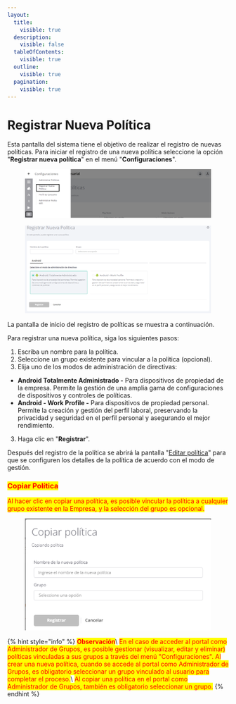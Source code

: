 ```yaml
---
layout:
  title:
    visible: true
  description:
    visible: false
  tableOfContents:
    visible: true
  outline:
    visible: true
  pagination:
    visible: true
---
```


# Registrar Nueva Política

Esta pantalla del sistema tiene el objetivo de realizar el registro de nuevas políticas. Para iniciar el registro de una nueva política seleccione la opción "**Registrar nueva política**" en el menú "**Configuraciones**".

<figure><img src="../../.gitbook/assets/image (158).png" alt=""><figcaption></figcaption></figure>

<figure><img src="../../.gitbook/assets/Captura de tela 2024-12-06 103349 (1).png" alt=""><figcaption></figcaption></figure>

La pantalla de inicio del registro de políticas se muestra a continuación.

Para registrar una nueva política, siga los siguientes pasos:

1. Escriba un nombre para la política.
2. Seleccione un grupo existente para vincular a la política (opcional).
3. Elija uno de los modos de administración de directivas:

* **Android Totalmente Administrado -** Para dispositivos de propiedad de la empresa. Permite la gestión de una amplia gama de configuraciones de dispositivos y controles de políticas.
* **Android - Work Profile -** Para dispositivos de propiedad personal. Permite la creación y gestión del perfil laboral, preservando la privacidad y seguridad en el perfil personal y asegurando el mejor rendimiento.

3. Haga clic  en "**Registrar**".

Después del registro de la política se abrirá la pantalla "[Editar política](editar-politica/)" para que se configuren los detalles de la política de acuerdo con el modo de gestión.

### <mark style="color:red;">**Copiar Política**</mark>

<mark style="color:red;">Al hacer clic en copiar una política, es posible vincular la política a cualquier grupo existente en la Empresa, y la selección del grupo es opcional.</mark>

<figure><img src="../../.gitbook/assets/image.png" alt=""><figcaption></figcaption></figure>

{% hint style="info" %}
<mark style="color:red;">**Observación**</mark>\ <mark style="color:red;">En el caso de acceder al portal como Administrador de Grupos, es posible gestionar (visualizar, editar y eliminar) políticas vinculadas a sus grupos a través del menú "Configuraciones". Al crear una nueva política, cuando se accede al portal como Administrador de Grupos, es obligatorio seleccionar un grupo vinculado al usuario para completar el proceso.</mark>\ <mark style="color:red;">Al copiar una política en el portal como Administrador de Grupos, también es obligatorio seleccionar un grupo.</mark>
{% endhint %}

